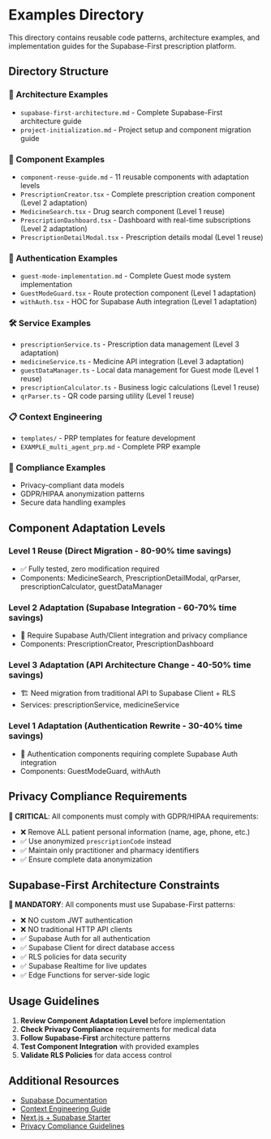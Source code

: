 # Examples Directory

This directory contains reusable code patterns, architecture examples, and implementation guides for the Supabase-First prescription platform.

## Directory Structure

### 📐 Architecture Examples
- `supabase-first-architecture.md` - Complete Supabase-First architecture guide
- `project-initialization.md` - Project setup and component migration guide

### 🧩 Component Examples  
- `component-reuse-guide.md` - 11 reusable components with adaptation levels
- `PrescriptionCreator.tsx` - Complete prescription creation component (Level 2 adaptation)
- `MedicineSearch.tsx` - Drug search component (Level 1 reuse)
- `PrescriptionDashboard.tsx` - Dashboard with real-time subscriptions (Level 2 adaptation)
- `PrescriptionDetailModal.tsx` - Prescription details modal (Level 1 reuse)

### 🔐 Authentication Examples
- `guest-mode-implementation.md` - Complete Guest mode system implementation
- `GuestModeGuard.tsx` - Route protection component (Level 1 adaptation)
- `withAuth.tsx` - HOC for Supabase Auth integration (Level 1 adaptation)

### 🛠️ Service Examples
- `prescriptionService.ts` - Prescription data management (Level 3 adaptation)
- `medicineService.ts` - Medicine API integration (Level 3 adaptation)
- `guestDataManager.ts` - Local data management for Guest mode (Level 1 reuse)
- `prescriptionCalculator.ts` - Business logic calculations (Level 1 reuse)
- `qrParser.ts` - QR code parsing utility (Level 1 reuse)

### 📋 Context Engineering
- `templates/` - PRP templates for feature development
- `EXAMPLE_multi_agent_prp.md` - Complete PRP example

### 🏥 Compliance Examples
- Privacy-compliant data models
- GDPR/HIPAA anonymization patterns
- Secure data handling examples

## Component Adaptation Levels

### Level 1 Reuse (Direct Migration - 80-90% time savings)
- ✅ Fully tested, zero modification required
- Components: MedicineSearch, PrescriptionDetailModal, qrParser, prescriptionCalculator, guestDataManager

### Level 2 Adaptation (Supabase Integration - 60-70% time savings)  
- 🔄 Require Supabase Auth/Client integration and privacy compliance
- Components: PrescriptionCreator, PrescriptionDashboard

### Level 3 Adaptation (API Architecture Change - 40-50% time savings)
- 🏗️ Need migration from traditional API to Supabase Client + RLS
- Services: prescriptionService, medicineService

### Level 1 Adaptation (Authentication Rewrite - 30-40% time savings)
- 🔐 Authentication components requiring complete Supabase Auth integration
- Components: GuestModeGuard, withAuth

## Privacy Compliance Requirements

**🚨 CRITICAL**: All components must comply with GDPR/HIPAA requirements:
- ❌ Remove ALL patient personal information (name, age, phone, etc.)
- ✅ Use anonymized `prescriptionCode` instead
- ✅ Maintain only practitioner and pharmacy identifiers
- ✅ Ensure complete data anonymization

## Supabase-First Architecture Constraints

**🚨 MANDATORY**: All components must use Supabase-First patterns:
- ❌ NO custom JWT authentication
- ❌ NO traditional HTTP API clients  
- ✅ Supabase Auth for all authentication
- ✅ Supabase Client for direct database access
- ✅ RLS policies for data security
- ✅ Supabase Realtime for live updates
- ✅ Edge Functions for server-side logic

## Usage Guidelines

1. **Review Component Adaptation Level** before implementation
2. **Check Privacy Compliance** requirements for medical data
3. **Follow Supabase-First** architecture patterns
4. **Test Component Integration** with provided examples
5. **Validate RLS Policies** for data access control

## Additional Resources

- [Supabase Documentation](https://supabase.com/docs)
- [Context Engineering Guide](../Context-Engineering-Intro/README.md)
- [Next.js + Supabase Starter](https://github.com/vercel/next.js/tree/canary/examples/with-supabase)
- [Privacy Compliance Guidelines](./compliance/)